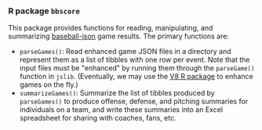 ### R package `bbscore`

This package provides functions for reading, manipulating, and summarizing [baseball-json](https://github.com/scottcame/baseball-json) game results.  The
primary functions are:

* `parseGames()`: Read enhanced game JSON files in a directory and represent them as a list of tibbles with one row per event.  Note that the input files must
be "enhanced" by running them through the `parseGame()` function in `jslib`.  (Eventually, we may use the [V8 R package](https://github.com/jeroen/v8) to enhance
games on the fly.)
* `summarizeGames()`: Summarize the list of tibbles produced by `parseGames()` to produce offense, defense, and pitching summaries for individuals on a team, and write
these summaries into an Excel spreadsheet for sharing with coaches, fans, etc.
